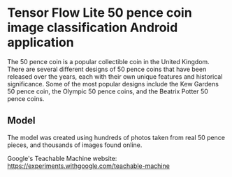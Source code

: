 # Tensor Flow Lite 50 pence coin image classification Android application

The 50 pence coin is a popular collectible coin in the United Kingdom. 
There are several different designs of 50 pence coins that have been released over the years,
each with their own unique features and historical significance. 
Some of the most popular designs include the Kew Gardens 50 pence coin, the Olympic 50 pence
coins, and the Beatrix Potter 50 pence coins.

## Model

The model was created using hundreds of photos taken from real 50 pence pieces, 
and thousands of images found online. 

Google's Teachable Machine website: 
https://experiments.withgoogle.com/teachable-machine